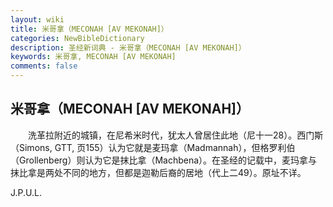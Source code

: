 ```yaml
---
layout: wiki
title: 米哥拿（MECONAH [AV MEKONAH]）
categories: NewBibleDictionary
description: 圣经新词典 - 米哥拿（MECONAH [AV MEKONAH]）
keywords: 米哥拿, MECONAH [AV MEKONAH]
comments: false
---
```


## 米哥拿（MECONAH [AV MEKONAH]）

　　洗革拉附近的城镇，在尼希米时代，犹太人曾居住此地（尼十一28）。西门斯（Simons, GTT, 页155）认为它就是麦玛拿（Madmannah），但格罗利伯（Grollenberg）则认为它是抹比拿（Machbena）。在圣经的记载中，麦玛拿与抹比拿是两处不同的地方，但都是迦勒后裔的居地（代上二49）。原址不详。

J.P.U.L.








